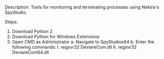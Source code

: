 Description:
Tools for monitoring and terminating processes using Nektra's SpyStudio.

Steps:
1. Download Python 2
2. Download Python for Windows Extensions 
3. Open CMD as Administrator
	a. Navigate to SpyStudiox64
	b. Enter the following commands:
		I. regsvr32 DeviareCom.dll
		II. regsvr32 DeviareCom64.dll